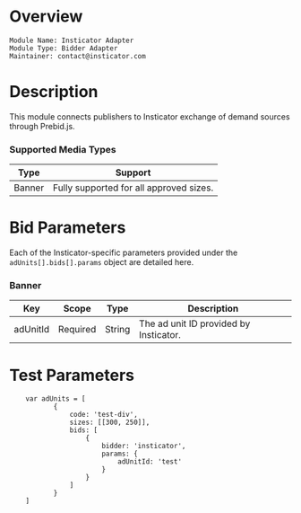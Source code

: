 Overview
========

```
Module Name: Insticator Adapter
Module Type: Bidder Adapter
Maintainer: contact@insticator.com
```

Description
===========

This module connects publishers to Insticator exchange of demand sources through Prebid.js. 

### Supported Media Types

| Type | Support
| --- | ---
| Banner | Fully supported for all approved sizes.

# Bid Parameters

Each of the Insticator-specific parameters provided under the `adUnits[].bids[].params`
object are detailed here.

### Banner

| Key | Scope | Type | Description
| --- | --- | --- | ---
| adUnitId | Required | String | The ad unit ID provided by Insticator. 


# Test Parameters
```
    var adUnits = [
           {
               code: 'test-div',
               sizes: [[300, 250]],
               bids: [
                   {
                       bidder: 'insticator',
                       params: {
                           adUnitId: 'test'
                       }
                   }
               ]
           }
	]
```